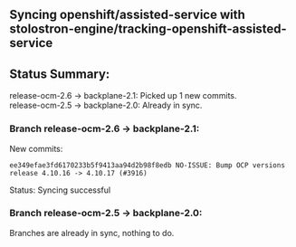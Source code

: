 ## Syncing openshift/assisted-service with stolostron-engine/tracking-openshift-assisted-service

## Status Summary:

release-ocm-2.6 -> backplane-2.1: Picked up 1 new commits.  
release-ocm-2.5 -> backplane-2.0: Already in sync.  

### Branch release-ocm-2.6 -> backplane-2.1:

New commits:

```
ee349efae3fd6170233b5f9413aa94d2b98f8edb NO-ISSUE: Bump OCP versions release 4.10.16 -> 4.10.17 (#3916)
```

Status: Syncing successful

### Branch release-ocm-2.5 -> backplane-2.0:

Branches are already in sync, nothing to do.
